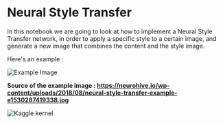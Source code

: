 # Neural Style Transfer

In this notebook we are going to look at how to implement a Neural Style Transfer network, in order to apply a specific style to a certain image, and generate a new image that combines the content and the style image.

Here's an example :

![Example Image](https://neurohive.io/wp-content/uploads/2018/08/neural-style-transfer-example-e1530287419338.jpg)

__Source of the example image : https://neurohive.io/wp-content/uploads/2018/08/neural-style-transfer-example-e1530287419338.jpg__

![Kaggle kernel](https://www.kaggle.com/moezabid/neural-style-transfer-demo)
